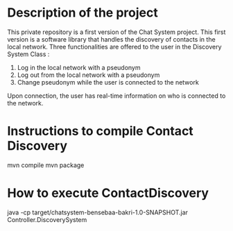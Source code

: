 # Description of the project
This private repository is a first version of the Chat System project. This first version is a software library that handles the discovery of contacts
in the local network. 
Three functionalities are offered to the user in the Discovery System Class :
1. Log in the local network with a pseudonym
2. Log out from the local network with a pseudonym
3. Change pseudonym while the user is connected to the network

Upon connection, the user has real-time information on who is connected to the network.

# Instructions to compile Contact Discovery
mvn compile
mvn package

# How to execute ContactDiscovery
java -cp target/chatsystem-bensebaa-bakri-1.0-SNAPSHOT.jar Controller.DiscoverySystem
